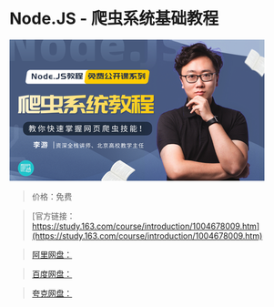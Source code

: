 # Node.JS - 爬虫系统基础教程

![img](../../../assets/study163/free/7481049f4a0b4855b22bb7e708708679.png)

> 价格：免费

> [官方链接：https://study.163.com/course/introduction/1004678009.htm](https://study.163.com/course/introduction/1004678009.htm)

> [阿里网盘：]()

> [百度网盘：]()

> [夸克网盘：]()

